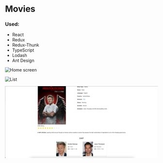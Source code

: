 # Movies

### Used:
* React
* Redux
* Redux-Thunk
* TypeScript
* Lodash
* Ant Design


![Home screen](screenshot_1.png)

![List](screenshot_2.png)

![Page](screenshot_3.png)
